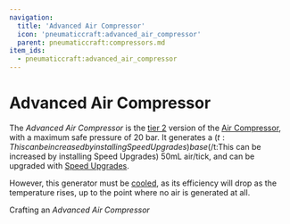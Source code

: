 ```yaml
---
navigation:
  title: 'Advanced Air Compressor'
  icon: 'pneumaticcraft:advanced_air_compressor'
  parent: pneumaticcraft:compressors.md
item_ids:
  - pneumaticcraft:advanced_air_compressor
---
```


# Advanced Air Compressor

The _Advanced Air Compressor_ is the [tier 2](../base_concepts/pressure_tiers.md) version of the [Air Compressor](./air_compressor.md), with a maximum safe pressure of 20 bar. It generates a <Color id='dark_purple'>$(t:This can be increased by installing Speed Upgrades)base$(/t:This can be increased by installing Speed Upgrades)</Color> 50mL air/tick, and can be upgraded with [Speed Upgrades](../base_concepts/upgrades.md#speed).

However, this generator must be [cooled](../base_concepts/heat.md), as its efficiency will drop as the temperature rises, up to the point where no air is generated at all.

Crafting an _Advanced Air Compressor_

<Recipe id="pneumaticcraft:advanced_air_compressor" />
